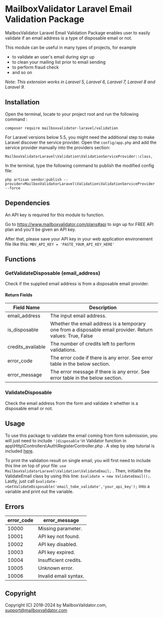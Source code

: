 # MailboxValidator Laravel Email Validation Package

MailboxValidator Laravel Email Validation Package enables user to easily validate if an email address is a type of disposable email or not.

This module can be useful in many types of projects, for example

 - to validate an user's email during sign up
 - to clean your mailing list prior to email sending
 - to perform fraud check
 - and so on

*Note: This extension works in Laravel 5, Laravel 6, Laravel 7, Laravel 8 and Laravel 9.*

## Installation

Open the terminal, locate to your project root and run the following command :

`composer require mailboxvalidator-laravel/validation`



For Laravel versions below 5.5, you might need the additional step to make Laravel 
discover the service provider. Open the `config/app.php` and add the 
service provider manually into the providers section: 

``MailboxValidatorLaravel\Validation\ValidationServiceProvider::class,``

In the terminal, type the following command to publish the modified config file:

``
php artisan vendor:publish --provider=MailboxValidatorLaravel\Validation\ValidationServiceProvider --force
``



## Dependencies

An API key is required for this module to function.

Go to https://www.mailboxvalidator.com/plans#api to sign up for FREE API plan and you'll be given an API key.

After that, please save your API key in your web application environement file like this:
``
MBV_API_KEY = 'PASTE_YOUR_API_KEY_HERE'
``

## Functions

### GetValidateDisposable (email_address)

Check if the supplied email address is from a disposable email provider.

#### Return Fields

| Field Name        | Description                                                  |
| ----------------- | ------------------------------------------------------------ |
| email_address     | The input email address.                                     |
| is_disposable     | Whether the email address is a temporary one from a disposable email provider. Return values: True, False |
| credits_available | The number of credits left to perform validations.           |
| error_code        | The error code if there is any error. See error table in the below section. |
| error_message     | The error message if there is any error. See error table in the below section. |

### ValidateDisposable

Check the email address from the form and validate it whether is a disposable email or not.

## Usage

To use this package to validate the email coming from form submission, you will just need to include `'|disposable'`in Validator function in app\Http\Controllers\Auth\RegisterController.php . A step by step tutorial is included [here](https://www.mailboxvalidator.com/resources/articles/how-to-use-mailboxvalidator-laravel-email-validation-package-to-validate-email-during-registration/). 

To print the validation result on single email, you will first need to include this line on top of your file: `use MailboxValidatorLaravel\Validation\ValidateEmail;` . Then, initialite the ValidateEmail class by using this line: `$validate = new ValidateEmail();`. Lastly, just call `$validate->GetValidateDisposable('email_tobe_validate','your_api_key');`  into a variable and print out the variable.

## Errors

| error_code   | error_message         |
| ----------   | --------------------- |
| 10000        | Missing parameter.    |
| 10001        | API key not found.    |
| 10002        | API key disabled.     |
| 10003        | API key expired.      |
| 10004        | Insufficient credits. |
| 10005        | Unknown error.        |
| 10006        | Invalid email syntax. |



## Copyright

Copyright (C) 2018-2024 by MailboxValidator.com, support@mailboxvalidator.com